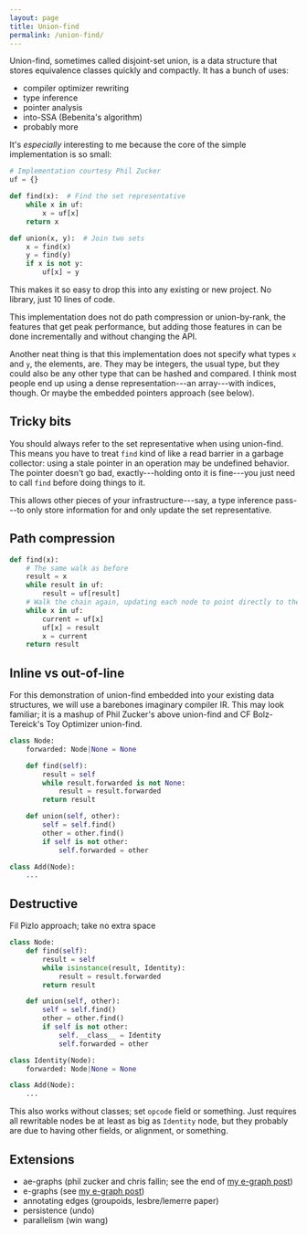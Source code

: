 ```yaml
---
layout: page
title: Union-find
permalink: /union-find/
---
```


Union-find, sometimes called disjoint-set union, is a data structure that
stores equivalence classes quickly and compactly. It has a bunch of uses:

* compiler optimizer rewriting
* type inference
* pointer analysis
* into-SSA (Bebenita's algorithm)
* probably more

It's *especially* interesting to me because the core of the simple
implementation is so small:

```python
# Implementation courtesy Phil Zucker
uf = {}

def find(x):  # Find the set representative
    while x in uf:
        x = uf[x]
    return x

def union(x, y):  # Join two sets
    x = find(x)
    y = find(y)
    if x is not y:
        uf[x] = y
```

This makes it so easy to drop this into any existing or new project. No
library, just 10 lines of code.

This implementation does not do path compression or union-by-rank, the features
that get peak performance, but adding those features in can be done
incrementally and without changing the API.

Another neat thing is that this implementation does not specify what types `x`
and `y`, the elements, are. They may be integers, the usual type, but they
could also be any other type that can be hashed and compared. I think most
people end up using a dense representation---an array---with indices, though.
Or maybe the embedded pointers approach (see below).

## Tricky bits

You should always refer to the set representative when using union-find. This
means you have to treat `find` kind of like a read barrier in a garbage
collector: using a stale pointer in an operation may be undefined behavior.
The pointer doesn't go bad, exactly---holding onto it is fine---you just need
to call `find` before doing things to it.

This allows other pieces of your infrastructure---say, a type inference
pass---to only store information for and only update the set representative.

## Path compression

```python
def find(x):
    # The same walk as before
    result = x
    while result in uf:
        result = uf[result]
    # Walk the chain again, updating each node to point directly to the end
    while x in uf:
        current = uf[x]
        uf[x] = result
        x = current
    return result
```

## Inline vs out-of-line

For this demonstration of union-find embedded into your existing data
structures, we will use a barebones imaginary compiler IR. This may look
familiar; it is a mashup of Phil Zucker's above union-find and CF
Bolz-Tereick's Toy Optimizer union-find.

```python
class Node:
    forwarded: Node|None = None

    def find(self):
        result = self
        while result.forwarded is not None:
            result = result.forwarded
        return result

    def union(self, other):
        self = self.find()
        other = other.find()
        if self is not other:
            self.forwarded = other

class Add(Node):
    ...
```

## Destructive

Fil Pizlo approach; take no extra space

```python
class Node:
    def find(self):
        result = self
        while isinstance(result, Identity):
            result = result.forwarded
        return result

    def union(self, other):
        self = self.find()
        other = other.find()
        if self is not other:
            self.__class__ = Identity
            self.forwarded = other

class Identity(Node):
    forwarded: Node|None = None

class Add(Node):
    ...
```

This also works without classes; set `opcode` field or something. Just requires
all rewritable nodes be at least as big as `Identity` node, but they probably
are due to having other fields, or alignment, or something.

## Extensions

* ae-graphs (phil zucker and chris fallin; see the end of [my e-graph
  post](/blog/whats-in-an-egraph/))
* e-graphs (see [my e-graph post](/blog/whats-in-an-egraph/))
* annotating edges (groupoids, lesbre/lemerre paper)
* persistence (undo)
* parallelism (win wang)
